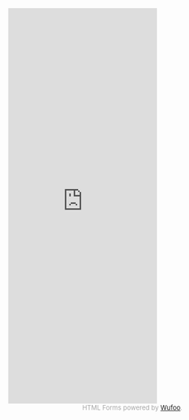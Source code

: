 <iframe height="800" allowTransparency="true" frameborder="0" scrolling="no" style="width:60%;border:none"  src="https://fghny.wufoo.com/embed/z122z3db0p6t8cs/"><a href="https://fghny.wufoo.com/forms/z122z3db0p6t8cs/">Fill out my Wufoo form!</a></iframe><div id="wuf-adv" style="font-family:inherit;font-size: small;color:#a7a7a7;text-align:center;display:block;">HTML Forms powered by <a href="http://www.wufoo.com">Wufoo</a>.</div>

